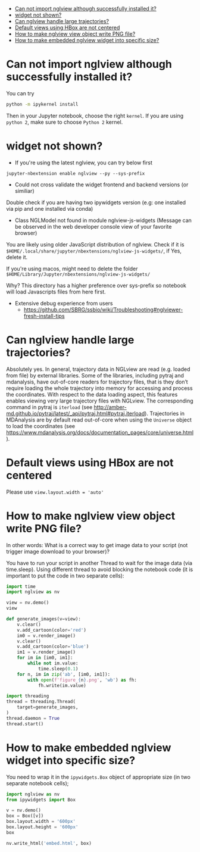 - [Can not import nglview although successfully installed it?](#can-not-import-nglview-although-successfully-installed-it)
- [widget not shown?](#widget-not-shown)
- [Can nglview handle large trajectories?](#can-nglview-handle-large-trajectories)
- [Default views using HBox are not centered](#default-views-using-hbox-are-not-centered)
- [How to make nglview view object write PNG file?](#how-to-make-nglview-view-object-write-png-file)
- [How to make embedded nglview widget into specific size?](#how-to-make-embedded-nglview-widget-into-specific-size)

# Can not import nglview although successfully installed it?

You can try

```bash
python -m ipykernel install
```

Then in your Jupyter notebook, choose the right `kernel`. If you are using `python 2`, make sure to choose `Python 2` kernel.

# widget not shown?
- If you're using the latest nglview, you can try below first
```
jupyter-nbextension enable nglview --py --sys-prefix
```

- Could not cross validate the widget frontend and backend versions (or similiar)

Double check if you are having two ipywidgets version (e.g: one installed via pip and one installed via conda)

- Class NGLModel not found in module nglview-js-widgets (Message can be observed in the web developer console view of your favorite browser)

You are likely using older JavaScript distribution of nglview. Check if it is 
`$HOME/.local/share/jupyter/nbextensions/nglview-js-widgets/`, if Yes, delete it.

If you're using macos, might need to delete the folder `$HOME/Library/Jupyter/nbextensions/nglview-js-widgets/`

Why? This directory has a higher preference over sys-prefix so notebook will load Javascripts files from here first.

- Extensive debug experience from users
    - https://github.com/SBRG/ssbio/wiki/Troubleshooting#nglviewer-fresh-install-tips

# Can nglview handle large trajectories?

Absolutely yes. In general, trajectory data in NGLview are read (e.g. loaded from file) by external libraries. Some of the libraries, including pytraj and mdanalysis, have out-of-core readers for trajectory files, that is they don’t require loading the whole trajectory into memory for accessing and process the coordinates. With respect to the data loading aspect, this features enables viewing very large trajectory files with NGLview. The corresponding command in pytraj is `iterload` (see http://amber-md.github.io/pytraj/latest/_api/pytraj.html#pytraj.iterload). Trajectories in MDAnalysis are by default read out-of-core when using the `Universe` object to load the coordinates (see https://www.mdanalysis.org/docs/documentation_pages/core/universe.html).

# Default views using HBox are not centered

Please use `view.layout.width = 'auto'`

# How to make nglview view object write PNG file?
In other words: What is a correct way to get image data to your script (not trigger image download to your browser)?

You have to run your script in another Thread to wait for the image data (via time.sleep). Using different thread to avoid blocking the notebook code (it is important to put the code in two separate cells):
```python
import time
import nglview as nv

view = nv.demo()
view
```
```python
def generate_images(v=view):
    v.clear()
    v.add_cartoon(color='red')
    im0 = v.render_image()
    v.clear()
    v.add_cartoon(color='blue')
    im1 = v.render_image()
    for im in [im0, im1]:
        while not im.value:
            time.sleep(0.1)
    for n, im in zip('ab', [im0, im1]):
        with open(f'figure_{n}.png', 'wb') as fh:
            fh.write(im.value)

import threading
thread = threading.Thread(
    target=generate_images,
)
thread.daemon = True
thread.start()
```

# How to make embedded nglview widget into specific size?

You need to wrap it in the `ipywidgets.Box` object of appropriate size (in two separate notebook cells);

```python
import nglview as nv
from ipywidgets import Box

v = nv.demo()
box = Box([v])
box.layout.width = '600px'
box.layout.height = '600px'
box
```
```python
nv.write_html('embed.html', box)
```
